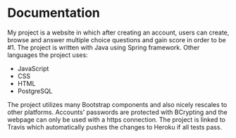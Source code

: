 # Documentation  
My project is a website in which after creating an account, users can create, browse and answer multiple choice questions 
and gain score in order to be #1. The project is written with Java using Spring framework. Other languages the project uses:  
* JavaScript
* CSS 
* HTML
* PostgreSQL  

The project utilizes many Bootstrap components and also nicely rescales to other platforms. Accounts' passwords are protected with BCrypting and the webpage can only be used with a https connection. The project is linked to Travis which automatically pushes the changes to Heroku if all tests pass.
